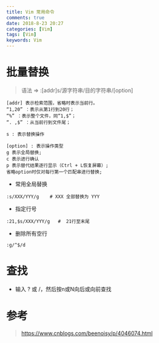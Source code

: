 ```yaml
---
title: Vim 常用命令
comments: true
date: 2018-8-23 20:27
categories: [Vim]
tags: [Vim]
keywords: Vim 
---
```



# 批量替换
> 语法 =>    :[addr]s/源字符串/目的字符串/[option]
``` 
[addr] 表示检索范围，省略时表示当前行。
“1,20” ：表示从第1行到20行；
“%” ：表示整个文件，同“1,$”；
“. ,$” ：从当前行到文件尾；
 
s : 表示替换操作
 
[option] : 表示操作类型
g 表示全局替换; 
c 表示进行确认
p 表示替代结果逐行显示（Ctrl + L恢复屏幕）;
省略option时仅对每行第一个匹配串进行替换;
```

- 常用全局替换
```
:s/XXX/YYY/g    # XXX 全部替换为 YYY
```

- 指定行号
```
:21,$s/XXX/YYY/g   #  21行至末尾
```

- 删除所有空行
```
:g/^$/d
```

<!--more-->

# 查找
- 输入 ? 或 /，然后按n或N向后或向前查找





# 参考
> https://www.cnblogs.com/beenoisy/p/4046074.html